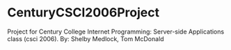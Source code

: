 # CenturyCSCI2006Project
Project for Century College Internet Programming: Server-side Applications class (csci 2006).
By: Shelby Medlock, Tom McDonald
